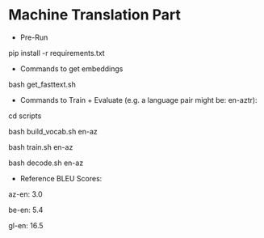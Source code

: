 # Machine Translation Part

* Pre-Run

pip install -r requirements.txt

* Commands to get embeddings

bash get_fasttext.sh

* Commands to Train + Evaluate (e.g. a language pair might be: en-aztr):

cd scripts

bash build_vocab.sh en-az

bash train.sh en-az

bash decode.sh en-az

* Reference BLEU Scores:

az-en: 3.0

be-en: 5.4

gl-en: 16.5
